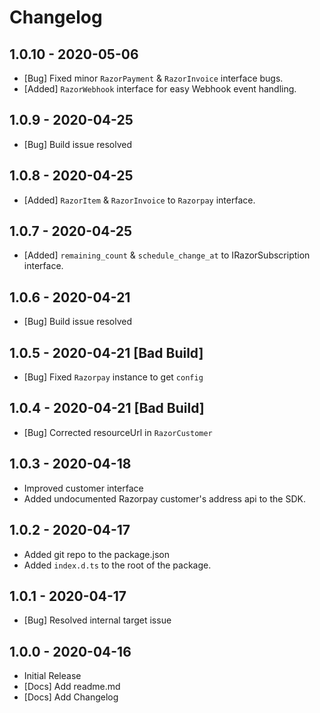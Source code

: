 # Changelog

## 1.0.10 - 2020-05-06
  - [Bug] Fixed minor `RazorPayment` & `RazorInvoice` interface bugs.
  - [Added] `RazorWebhook` interface for easy Webhook event handling.

## 1.0.9 - 2020-04-25
  - [Bug] Build issue resolved

## 1.0.8 - 2020-04-25
  - [Added] `RazorItem` & `RazorInvoice` to `Razorpay` interface.

## 1.0.7 - 2020-04-25
  - [Added] `remaining_count` & `schedule_change_at` to IRazorSubscription interface.

## 1.0.6 - 2020-04-21
  - [Bug] Build issue resolved

## 1.0.5 - 2020-04-21 [Bad Build]
  - [Bug] Fixed `Razorpay` instance to get `config`

## 1.0.4 - 2020-04-21 [Bad Build]
  - [Bug] Corrected resourceUrl in `RazorCustomer`

## 1.0.3 - 2020-04-18
  - Improved customer interface
  - Added undocumented Razorpay customer's address api to the SDK.

## 1.0.2 - 2020-04-17
  - Added git repo to the package.json
  - Added `index.d.ts` to the root of the package.
  
## 1.0.1 - 2020-04-17
  - [Bug] Resolved internal target issue

## 1.0.0 - 2020-04-16
  - Initial Release
  - [Docs] Add readme.md
  - [Docs] Add Changelog

